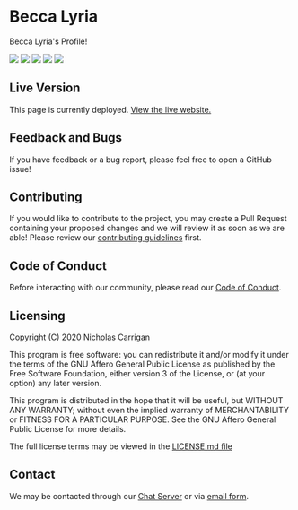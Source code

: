 # Becca Lyria

Becca Lyria's Profile!

![](https://img.shields.io/codeclimate/maintainability/BeccaLyria/BeccaLyria.github.io)
![](https://img.shields.io/codeclimate/issues/BeccaLyria/BeccaLyria.github.io)
![](https://img.shields.io/codeclimate/tech-debt/BeccaLyria/BeccaLyria.github.io)
![](https://img.shields.io/lgtm/alerts/github/BeccaLyria/BeccaLyria.github.io)
![](https://img.shields.io/lgtm/grade/javascript/github/BeccaLyria/BeccaLyria.github.io)


## Live Version

This page is currently deployed. [View the live website.](https://www.beccalyria.com)

## Feedback and Bugs

If you have feedback or a bug report, please feel free to open a GitHub issue!

## Contributing

If you would like to contribute to the project, you may create a Pull Request containing your proposed changes and we will review it as soon as we are able! Please review our [contributing guidelines](CONTRIBUTING.md) first.

## Code of Conduct

Before interacting with our community, please read our [Code of Conduct](CODE_OF_CONDUCT.md).

## Licensing

Copyright (C) 2020 Nicholas Carrigan

This program is free software: you can redistribute it and/or modify it under the terms of the GNU Affero General Public License as published by the Free Software Foundation, either version 3 of the License, or (at your option) any later version.

This program is distributed in the hope that it will be useful, but WITHOUT ANY WARRANTY; without even the implied warranty of MERCHANTABILITY or FITNESS FOR A PARTICULAR PURPOSE.  See the GNU Affero General Public License for more details.

The full license terms may be viewed in the [LICENSE.md file](./LICENSE.md)

## Contact

We may be contacted through our [Chat Server](http://chat.nhcarrigan.com) or via [email form](https://contact.nhcarrigan.com).

